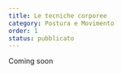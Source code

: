 ```yaml
---
title: Le tecniche corporee
category: Postura e Movimento
order: 1
status: pubblicato
---
```


Coming soon